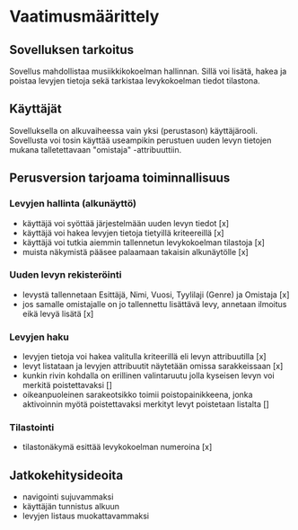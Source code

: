 # Vaatimusmäärittely
## Sovelluksen tarkoitus
Sovellus mahdollistaa musiikkikokoelman hallinnan. Sillä voi lisätä, hakea ja poistaa levyjen tietoja sekä tarkistaa levykokoelman tiedot tilastona.
## Käyttäjät
Sovelluksella on alkuvaiheessa vain yksi (perustason) käyttäjärooli. Sovellusta voi tosin käyttää useampikin perustuen uuden levyn tietojen mukana talletettavaan "omistaja" -attribuuttiin.
## Perusversion tarjoama toiminnallisuus
### Levyjen hallinta (alkunäyttö)
* käyttäjä voi syöttää järjestelmään uuden levyn tiedot [x]
* käyttäjä voi hakea levyjen tietoja tietyillä kriteereillä [x]
* käyttäjä voi tutkia aiemmin tallennetun levykokoelman tilastoja [x]
* muista näkymistä pääsee palaamaan takaisin alkunäytölle [x]
### Uuden levyn rekisteröinti
* levystä tallennetaan Esittäjä, Nimi, Vuosi, Tyylilaji (Genre) ja Omistaja [x]
* jos samalle omistajalle on jo tallennettu lisättävä levy, annetaan ilmoitus eikä levyä lisätä [x]
### Levyjen haku
* levyjen tietoja voi hakea valitulla kriteerillä eli levyn attribuutilla [x]
* levyt listataan ja levyjen attribuutit näytetään omissa sarakkeissaan [x]
* kunkin rivin kohdalla on erillinen valintaruutu jolla kyseisen levyn voi merkitä poistettavaksi []
* oikeanpuoleinen sarakeotsikko toimii poistopainikkeena, jonka aktivoinnin myötä poistettavaksi merkityt levyt poistetaan listalta []
### Tilastointi
* tilastonäkymä esittää levykokoelman numeroina [x]
## Jatkokehitysideoita
* navigointi sujuvammaksi
* käyttäjän tunnistus alkuun
* levyjen listaus muokattavammaksi
